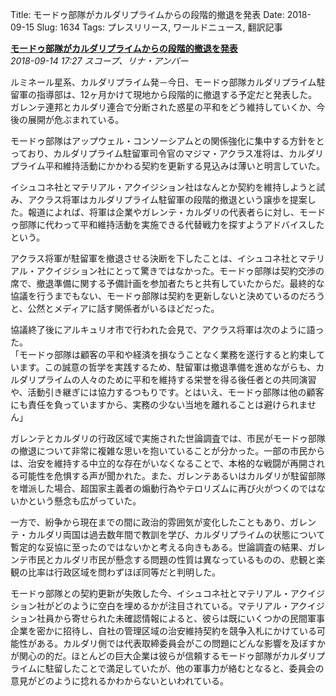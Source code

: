 Title: モードゥ部隊がカルダリプライムからの段階的撤退を発表
Date: 2018-09-15
Slug: 1634
Tags: プレスリリース, ワールドニュース, 翻訳記事

<p class="lead"><strong><a href="https://community.eveonline.com/news/news-channels/world-news/mordus-legion-command-announces-departure-from-caldari-prime/">モードゥ部隊がカルダリプライムからの段階的撤退を発表</a></strong><br/>
<em>2018-09-14 17:27 スコープ、リナ・アンバー</em></p>
<p>ルミネール星系、カルダリプライム発－今日、モードゥ部隊カルダリプライム駐留軍の指導部は、12ヶ月かけて現地から段階的に撤退する予定だと発表した。ガレンテ連邦とカルダリ連合で分断された惑星の平和をどう維持していくか、今後の展開が危ぶまれている。</p>
<p>モードゥ部隊はアップウェル・コンソーシアムとの関係強化に集中する方針をとっており、カルダリプライム駐留軍司令官のマジマ・アクラス准将は、カルダリプライム平和維持活動にかかわる契約を更新する見込みは薄いと明言していた。</p>
<p>イシュコネ社とマテリアル・アクイジション社はなんとか契約を維持しようと試み、アクラス将軍はカルダリプライム駐留軍の段階的撤退という譲歩を提案した。報道によれば、将軍は企業やガレンテ・カルダリの代表者らに対し、モードゥ部隊に代わって平和維持活動を実施できる代替戦力を探すようアドバイスしたという。</p>
<p>アクラス将軍が駐留軍を撤退させる決断を下したことは、イシュコネ社とマテリアル・アクイジション社にとって驚きではなかった。モードゥ部隊は契約交渉の席で、撤退準備に関する予備計画を参加者たちと共有していたからだ。最終的な協議を行うまでもない、モードゥ部隊は契約を更新しないと決めているのだろうと、公然とメディアに話す関係者がいるほどだった。</p>
<p>協議終了後にアルキュリオ市で行われた会見で、アクラス将軍は次のように語った。<br/>
「モードゥ部隊は顧客の平和や経済を損なうことなく業務を遂行すると約束しています。この誠意の哲学を実践するため、駐留軍は撤退準備を進めながらも、カルダリプライムの人々のために平和を維持する栄誉を得る後任者との共同演習や、活動引き継ぎには協力するつもりです。とはいえ、モードゥ部隊は他の顧客にも責任を負っていますから、実務の少ない当地を離れることは避けられません」</p>
<p>ガレンテとカルダリの行政区域で実施された世論調査では、市民がモードゥ部隊の撤退について非常に複雑な思いを抱いていることが分かった。一部の市民からは、治安を維持する中立的な存在がいなくなることで、本格的な戦闘が再開される可能性を危惧する声が聞かれた。また、ガレンテあるいはカルダリが駐留部隊を増派した場合、超国家主義者の煽動行為やテロリズムに再び火がつくのではないかという懸念も広がっていた。</p>
<p>一方で、紛争から現在までの間に政治的雰囲気が変化したこともあり、ガレンテ・カルダリ両国は過去数年間で教訓を学び、カルダリプライムの状態について暫定的な妥協に至ったのではないかと考える向きもある。世論調査の結果、ガレンテ市民とカルダリ市民が懸念する問題の性質は異なっているものの、悲観と楽観の比率は行政区域を問わずほぼ同等だと判明した。</p>
<p>モードゥ部隊との契約更新が失敗した今、イシュコネ社とマテリアル・アクイジション社がどのように空白を埋めるかが注目されている。マテリアル・アクイジション社員から寄せられた未確認情報によると、彼らは既にいくつかの民間軍事企業を密かに招待し、自社の管理区域の治安維持契約を競争入札にかけている可能性がある。カルダリ側では代表取締委員会がこの問題にどんな影響を及ぼすかが関心の的だ。ほとんどの巨大企業は彼らが信頼するモードゥ部隊がカルダリプライムに駐留したことで満足していたが、他の軍事力が絡むとなると、委員会の意見がどのように捻れるかわからないといわれている。</p>

